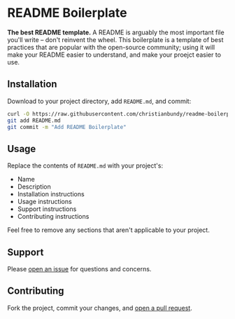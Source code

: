 # README Boilerplate



**The best README template.** A README is arguably the most important file you'll write – don't reinvent the wheel. This boilerplate is a template of best practices that are popular with the open-source community; using it will make your README easier to understand, and make your proejct easier to use.

## Installation

Download to your project directory, add `README.md`, and commit:

```sh
curl -O https://raw.githubusercontent.com/christianbundy/readme-boilerplate/master/README.md
git add README.md
git commit -m "Add README Boilerplate"
```

## Usage

Replace the contents of `README.md` with your project's:

* Name
* Description
* Installation instructions
* Usage instructions
* Support instructions
* Contributing instructions

Feel free to remove any sections that aren't applicable to your project.

## Support

Please [open an issue](https://github.com/christianbundy/readme-boilerplate/issues/new) for questions and concerns.

## Contributing

Fork the project, commit your changes, and [open a pull request](https://github.com/christianbundy/readme-boilerplate/compare/).

